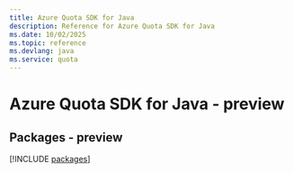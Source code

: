 ```yaml
---
title: Azure Quota SDK for Java
description: Reference for Azure Quota SDK for Java
ms.date: 10/02/2025
ms.topic: reference
ms.devlang: java
ms.service: quota
---
```

# Azure Quota SDK for Java - preview
## Packages - preview
[!INCLUDE [packages](quota-index.md)]